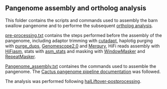 ## Pangenome assembly and ortholog analysis

This folder contains the scripts and commands used to assembly the barn swallow pangenome and to performe the subsequent [ortholog analysis](https://github.com/SwallowGenomics/BarnSwallow/tree/main/Analyses/Pangenome/Ortholog_analysis).

[pre-processing.txt](https://github.com/SwallowGenomics/BarnSwallow/blob/main/Analyses/Pangenome/pre-processing.txt) contains the steps performed before the assembly of the pangenome, including adaptor trimming with [cutadapt](https://cutadapt.readthedocs.io/en/stable/), haplotig purging with [purge_dups](https://github.com/dfguan/purge_dups), [Genomescope2.0](http://qb.cshl.edu/genomescope/genomescope2.0/) and [Merqury](https://github.com/marbl/merqury), HiFi reads assembly with [HiFiasm](https://github.com/chhylp123/hifiasm), stats with [asm_stats](https://github.com/VGP/vgp-assembly/blob/master/pipeline/stats/asm_stats.sh) and masking with [WindowMasker](https://github.com/goeckslab/WindowMasker) and [RepeatMasker](https://github.com/rmhubley/RepeatMasker).
 
[Pangenome_assembly.txt](https://github.com/SwallowGenomics/BarnSwallow/blob/main/Analyses/Pangenome/Cactus_pangenome_pipeline.txt) containes the commands used to assemble the pangenome. The [Cactus pangenome pipeline documentation](https://github.com/ComparativeGenomicsToolkit/cactus/blob/master/doc/pangenome.md) was followed.

The analysis was performed following [halLiftover-postprocessing](https://github.com/pfenninglab/halLiftover-postprocessing). 
